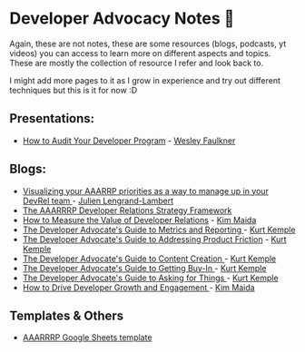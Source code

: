 # Developer Advocacy Notes 🥑

Again, these are not notes, these are some resources (blogs, podcasts, yt videos) you can access to learn more on different aspects and topics. These are mostly the collection of resource I refer and look back to.

I might add more pages to it as I grow in experience and try out different techniques but this is it for now :D

## Presentations:
- [How to Audit Your Developer Program](https://pitch.com/v/how-to-audit-your-devrel-program-3cmzwg/d8265a15-fb7e-41a5-a211-cea4c7893b53) - [Wesley Faulkner](https://www.linkedin.com/in/wesleyfaulkner/)

## Blogs:

- [Visualizing your AAARRP priorities as a way to manage up in your DevRel team
](https://lengrand.fr/aaarrp-metrics-as-a-way-to-manage-expectations-up/) - [Julien Lengrand-Lambert](https://www.linkedin.com/in/julienlengrand/)
- [The AAARRRP Developer Relations Strategy Framework
](https://www.leggetter.co.uk/aaarrrp/)
- [How to Measure the Value of Developer Relations](https://maida.kim/how-to-measure-the-value-of-developer-relations/#ib-toc-anchor-1) - [Kim Maida](https://www.linkedin.com/in/kimmaida/)
- [The Developer Advocate's Guide to Metrics and Reporting
](https://kurtiskemple.com/blog/developer-advocates-guide-to-metrics-and-reporting/) - [Kurt Kemple](https://www.linkedin.com/in/kurtiskemple/)
- [The Developer Advocate's Guide to Addressing Product Friction](https://kurtiskemple.com/blog/developer-advocates-guide-to-addressing-product-friction/) - [Kurt Kemple](https://www.linkedin.com/in/kurtiskemple/)
- [The Developer Advocate's Guide to Content Creation
](https://kurtiskemple.com/blog/developer-advocates-guide-to-content-creation/) - [Kurt Kemple](https://www.linkedin.com/in/kurtiskemple/)
- [The Developer Advocate's Guide to Getting Buy-In
](https://kurtiskemple.com/blog/developer-advocates-guide-to-getting-buy-in/) - [Kurt Kemple](https://www.linkedin.com/in/kurtiskemple/)
- [The Developer Advocate's Guide to Asking for Things
](https://kurtiskemple.com/blog/developer-advocates-guide-to-asking-for-things/) - [Kurt Kemple](https://www.linkedin.com/in/kurtiskemple/)
- [How to Drive Developer Growth and Engagement
](https://maida.kim/how-to-drive-developer-growth-and-engagement/) - [Kim Maida](https://www.linkedin.com/in/kimmaida/)

## Templates & Others

- [AAARRRP Google Sheets template](https://docs.google.com/spreadsheets/d/1nUGvs7cmN9shWcA57cIESVqHuXliNa7NywXGviCuwNE/edit#gid=0)
